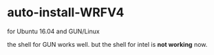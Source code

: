 # auto-install-WRFV4
for Ubuntu 16.04 and GUN/Linux

the shell for GUN works well.
but the shell for intel is **not working** now.
